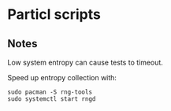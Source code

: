 Particl scripts
=====================================



## Notes

Low system entropy can cause tests to timeout.

Speed up entropy collection with:

```
sudo pacman -S rng-tools
sudo systemctl start rngd
```
